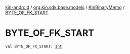 [kin-android](../../index.md) / [org.kin.sdk.base.models](../index.md) / [KinBinaryMemo](index.md) / [BYTE_OF_FK_START](./-b-y-t-e_-o-f_-f-k_-s-t-a-r-t.md)

# BYTE_OF_FK_START

`val BYTE_OF_FK_START: `[`Int`](https://kotlinlang.org/api/latest/jvm/stdlib/kotlin/-int/index.html)